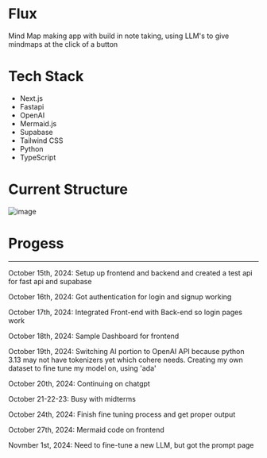 # Flux
Mind Map making app with build in note taking, using LLM's to give mindmaps at the click of a button

# Tech Stack
- Next.js
- Fastapi
- OpenAI
- Mermaid.js
- Supabase
- Tailwind CSS
- Python
- TypeScript

# Current Structure

![image](https://github.com/user-attachments/assets/b21dbe0f-c44a-402c-bb2a-2923915d124d)


# Progess
---
October 15th, 2024: Setup up frontend and backend and created a test api for fast api and supabase

October 16th, 2024: Got authentication for login and signup working

October 17th, 2024: Integrated Front-end with Back-end so login pages work

October 18th, 2024: Sample Dashboard for frontend

October 19th, 2024: Switching AI portion to OpenAI API because python 3.13 may not have tokenizers yet which cohere needs. Creating my own dataset to fine tune my model on, using 'ada'

October 20th, 2024: Continuing on chatgpt

October 21-22-23: Busy with midterms

October 24th, 2024: Finish fine tuning process and get proper output

October 27th, 2024: Mermaid code on frontend

Novmber 1st, 2024: Need to fine-tune a new LLM, but got the prompt page
